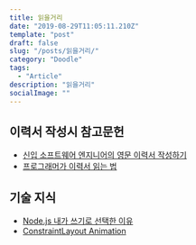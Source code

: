 ```yaml
---
title: 읽을거리
date: "2019-08-29T11:05:11.210Z"
template: "post"
draft: false
slug: "/posts/읽을거리/"
category: "Doodle"
tags:
  - "Article"
description: "읽을거리"
socialImage: ""
---
```


## 이력서 작성시 참고문헌
- [신입 소프트웨어 엔지니어의 영문 이력서 작성하기](http://sujinlee.me/entry-level-en-resume/)
- [프로그래머가 이력서 읽는 법](http://blog.naver.com/PostView.nhn?blogId=potter777777&logNo=220673922053&parentCategoryNo=&categoryNo=34&viewDate=&isShowPopularPosts=false&from=postView)

## 기술 지식
- [Node.js 내가 쓰기로 선택한 이유](https://vinebrancho.wordpress.com/2014/03/24/node-js-%EB%82%B4%EA%B0%80-%EC%93%B0%EA%B8%B0%EB%A1%9C-%EC%84%A0%ED%83%9D%ED%95%9C-%EC%9D%B4%EC%9C%A0/)
- [ConstraintLayout Animation](https://android.jlelse.eu/build-awesome-animations-with-7-lines-of-code-using-constraintlayout-854e8fd3ad93)